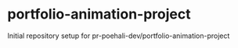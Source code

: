 # portfolio-animation-project

Initial repository setup for pr-poehali-dev/portfolio-animation-project